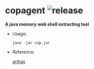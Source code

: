 # copagent ![release](https://img.shields.io/badge/version-1.3-orange.svg)

**A java memory web shell extracting tool**



- Usage:

  ```
  java -jar cop.jar
  ```

  

- Reference:

  [arthas](https://github.com/alibaba/arthas)

